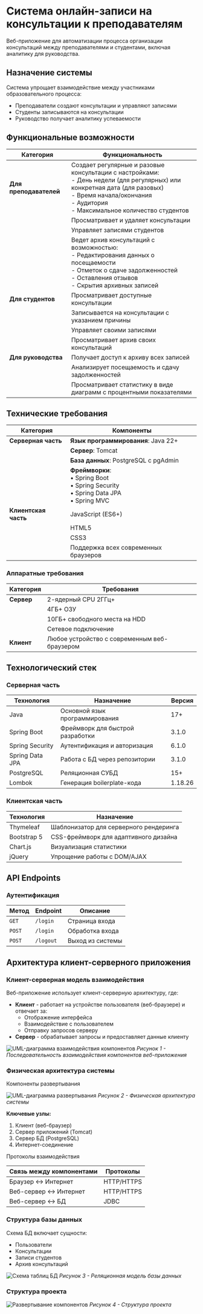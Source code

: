 # Система онлайн-записи на консультации к преподавателям

Веб-приложение для автоматизации процесса организации консультаций между преподавателями и студентами, включая аналитику для руководства.

## Назначение системы

Система упрощает взаимодействие между участниками образовательного процесса:
- Преподаватели создают консультации и управляют записями
- Студенты записываются на консультации
- Руководство получает аналитику успеваемости

## Функциональные возможности

| Категория         | Функциональность |
|-------------------|------------------|
| **Для преподавателей** | Создает регулярные и разовые консультации с настройками: <br>- День недели (для регулярных) или конкретная дата (для разовых) <br>- Время начала/окончания <br>- Аудитория <br>- Максимальное количество студентов |
| | Просматривает и удаляет консультации |
| | Управляет записями студентов |
| | Ведет архив консультаций с возможностью: <br>- Редактирования данных о посещаемости <br>- Отметок о сдаче задолженностей <br>- Оставления отзывов <br>- Скрытия архивных записей |
| **Для студентов** | Просматривает доступные консультации |
| | Записывается на консультации с указанием причины |
| | Управляет своими записями |
| | Просматривает архив своих консультаций |
| **Для руководства** | Получает доступ к архиву всех записей |
| | Анализирует посещаемость и сдачу задолженностей |
| | Просматривает статистику в виде диаграмм с процентными показателями |

## Технические требования

| Категория       | Компоненты |
|-----------------|------------|
| **Серверная часть** | **Язык программирования**: Java 22+ |
|                 | **Сервер**: Tomcat |
|                 | **База данных**: PostgreSQL с pgAdmin |
|                 | **Фреймворки**:<br>• Spring Boot<br>• Spring Security<br>• Spring Data JPA<br>• Spring MVC |
| **Клиентская часть** | JavaScript (ES6+) |
|                 | HTML5 |
|                 | CSS3 |
|                 | Поддержка всех современных браузеров |

### Аппаратные требования
| Категория       | Требования |
|-----------------|------------|
| **Сервер**      | 2-ядерный CPU 2ГГц+ |
|                 | 4ГБ+ ОЗУ |
|                 | 10ГБ+ свободного места на HDD |
|                 | Сетевое подключение |
| **Клиент**      | Любое устройство с современным веб-браузером |

## Технологический стек

### Серверная часть
| Технология | Назначение | Версия |
|------------|------------|--------|
| Java | Основной язык программирования | 17+ |
| Spring Boot | Фреймворк для быстрой разработки | 3.1.0 |
| Spring Security | Аутентификация и авторизация | 6.1.0 |
| Spring Data JPA | Работа с БД через репозитории | 3.1.0 |
| PostgreSQL | Реляционная СУБД | 15+ |
| Lombok | Генерация boilerplate-кода | 1.18.26 |

### Клиентская часть
| Технология | Назначение |
|------------|------------|
| Thymeleaf | Шаблонизатор для серверного рендеринга |
| Bootstrap 5 | CSS-фреймворк для адаптивного дизайна |
| Chart.js | Визуализация статистики |
| jQuery | Упрощение работы с DOM/AJAX |

## API Endpoints

### Аутентификация
| Метод | Endpoint | Описание |
|-------|----------|----------|
| `GET` | `/login` | Страница входа |
| `POST` | `/login` | Обработка входа |
| `POST` | `/logout` | Выход из системы |

## Архитектура клиент-серверного приложения

### Клиент-серверная модель взаимодействия

Веб-приложение использует клиент-серверную архитектуру, где:
- **Клиент** - работает на устройстве пользователя (веб-браузере) и отвечает за:
  - Отображение интерфейса
  - Взаимодействие с пользователем
  - Отправку запросов серверу
- **Сервер** - обрабатывает запросы и предоставляет данные клиенту

![UML-диаграмма взаимодействия компонентов](https://raw.githubusercontent.com/dashya19/university-consultations/main/imagefiles/Архитектура.png)
*Рисунок 1 - Последовательность взаимодействия компонентов веб-приложения*

### Физическая архитектура системы

Компоненты развертывания

![UML-диаграмма развертывания](https://raw.githubusercontent.com/dashya19/university-consultations/main/imagefiles/imagefile3.png)
*Рисунок 2 - Физическая архитектура системы*

**Ключевые узлы:**
1. Клиент (веб-браузер)
2. Сервер приложений (Tomcat)
3. Сервер БД (PostgreSQL)
4. Интернет-соединение

Протоколы взаимодействия

| Связь между компонентами | Протоколы |
|--------------------------|-----------|
| Браузер ↔ Интернет | HTTP/HTTPS |
| Веб-сервер ↔ Интернет | HTTP/HTTPS |
| Веб-сервер ↔ БД | JDBC |

### Структура базы данных

Схема БД включает сущности:
- Пользователи
- Консультации
- Записи студентов
- Архив консультаций

![Схема таблиц БД](https://raw.githubusercontent.com/dashya19/university-consultations/main/imagefiles/ДиаграммаКлассов.png)
*Рисунок 3 - Реляционная модель базы данных*

### Структура проекта
![Развертывание компонентов](https://raw.githubusercontent.com/dashya19/university-consultations/main/imagefiles/imagefile1.png)
*Рисунок 4 - Структура проекта*
